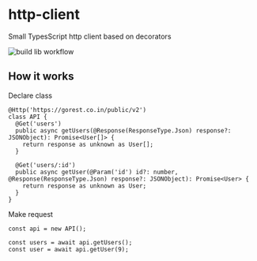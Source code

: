 # http-client
Small TypesScript http client based on decorators

![build lib workflow](https://github.com/sergeylenkov/http-client/actions/workflows/github-actions.yml/badge.svg)

## How it works

Declare class

```
@Http('https://gorest.co.in/public/v2')
class API {
  @Get('users')
  public async getUsers(@Response(ResponseType.Json) response?: JSONObject): Promise<User[]> {
    return response as unknown as User[];
  }

  @Get('users/:id')
  public async getUser(@Param('id') id?: number, @Response(ResponseType.Json) response?: JSONObject): Promise<User> {
    return response as unknown as User;
  }
}
```

Make request

```
const api = new API();

const users = await api.getUsers();
const user = await api.getUser(9);
```